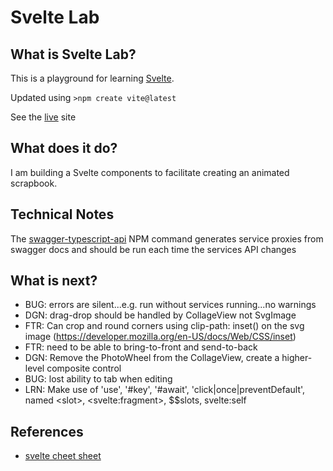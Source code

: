 # Svelte Lab

## What is Svelte Lab?

This is a playground for learning [Svelte](https://svelte.dev/).

Updated using `>npm create vite@latest`

See the [live](https://ca0v.github.io/svelte-lab) site

## What does it do?

I am building a Svelte components to facilitate creating an animated scrapbook.

## Technical Notes

The [swagger-typescript-api](https://github.com/acacode/swagger-typescript-api) NPM command generates service proxies from swagger docs and should be run each time the services API changes

## What is next?

* BUG: errors are silent...e.g. run without services running...no warnings
* DGN: drag-drop should be handled by CollageView not SvgImage
* FTR: Can crop and round corners using clip-path: inset() on the svg image (<https://developer.mozilla.org/en-US/docs/Web/CSS/inset>)
* FTR: need to be able to bring-to-front and send-to-back
* DGN: Remove the PhotoWheel from the CollageView, create a higher-level composite control
* BUG: lost ability to tab when editing
* LRN: Make use of 'use', '#key', '#await', 'click|once|preventDefault', named &lt;slot&gt;, &lt;svelte:fragment&gt;, $$slots, svelte:self

## References

* [svelte cheet sheet](https://sveltesociety.dev/cheatsheet)
